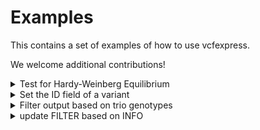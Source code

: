 # Examples

This contains a set of examples of how to use vcfexpress.

We welcome additional contributions!

<details>
<summary>Test for Hardy-Weinberg Equilibrium</summary>

Here we filter out variants that are out of HWE (have a low p-value)

```
vcfexpress filter -p examples/hwe.lua -e "hwe(variant) > 0.05" $vcf -o variants-in-hwe.bcf
```

</details>

<details>
<summary>Set the ID field of a variant</summary>

we can set the ID field of the variant. here we use the following lua code in `examples/set-id-to-chrom-start-ref-alt.lua` to do so:

```lua
function set_id(variant)
    local alt = variant.ALT[1]
    variant.id = string.format("%s-%d-%s-%s", variant.chrom, variant.pos, variant.REF, alt)
    return true
end
```

Then we call as:

```
vcfexpress filter \
    -p examples/set-id-to-chrom-start-ref-alt.lua \
    -e "return set_id(variant)" \
    examples/trio.vcf.gz -o set.vcf.gz
```

and the output looks like:

```
$ zcat set.vcf.gz | grep -v ^## | cut -f 1-5 | head
#CHROM  POS     ID      REF     ALT
1       876499  1-876498-A-G    A       G
1       887560  1-887559-A-C    A       C
1       887801  1-887800-A-G    A       G
1       888639  1-888638-T-C    T       C
1       888659  1-888658-T-C    T       C
1       897325  1-897324-G-C    G       C
1       906272  1-906271-A-C    A       C
1       908823  1-908822-G-A    G       A
1       909238  1-909237-G-C    G       C
```

</details>

<details>
<summary>Filter output based on trio genotypes</summary>

Here, we extract sites where all samples are heterozygotes (with 1 alternate allele).

```
vcfexpress filter \
    -e "local gts = variant.genotypes; return gts[1].alts == 1 and gts[2].alts == 1 and gts[3].alts == 1" \
    examples/trio.vcf.gz \
   | grep -v ^## | cut -f 9- | head
GT:DP:RO:AO     0/1:41:15:26    0/1:42:20:22    0/1:53:25:27
GT:DP:RO:AO     0/1:53:28:25    0/1:65:34:31    0/1:57:24:33
GT:DP:RO:AO     0/1:43:22:19    0/1:50:19:31    0/1:49:23:25
GT:DP:RO:AO     0/1:43:18:25    0/1:45:21:24    0/1:57:50:7
GT:DP:RO:AO     0/1:90:63:27    0/1:97:38:59    0/1:100:77:23
GT:DP:RO:AO     0/1:54:43:11    0/1:63:52:11    0/1:71:57:14
GT:DP:RO:AO     0/1:62:28:33    0/1:63:31:32    0/1:56:31:25
GT:DP:RO:AO     0/1:50:22:28    0/1:40:19:21    0/1:56:28:28
GT:DP:RO:AO     0/1:44:21:23    0/1:55:24:31    0/1:38:13:25
GT:DP:RO:AO     0/1:54:25:29    0/1:64:29:35    0/1:39:19:19
```

</details>

<details>
<summary>update FILTER based on INFO</summary>

Here we update the FILTER field based on the variant QUAL field.

First, we add the filter to the header using code run in the prelude:

```
echo 'header:add_filter({ID="LowQual", Description="Qual less than 1000"})' > examples/add_filter_to_header.lua
```

Then we use that and the expression to update the FILTER where appropriate:

```
vcfexpress filter -p examples/add_filter_to_header.lua -e "if variant.qual < 1000 then variant.FILTER = 'LowQual' end; return true" examples/trio.vcf.gz | grep -v ^## | head | cut -f 1-7
#CHROM  POS     ID      REF     ALT     QUAL    FILTER
1       876499  .       A       G       18274.6 .
1       887560  .       A       C       28966.1 .
1       887801  .       A       G       25116.2 .
1       888639  .       T       C       24827.5 .
1       888659  .       T       C       23801   .
1       897325  .       G       C       23174.8 .
1       906272  .       A       C       5300.31 .
1       908823  .       G       A       875.757 LowQual
1       909238  .       G       C       6998.41 .
```

The output header also contains:

```
##FILTER=<ID=LowQual,Description="Qual less than 1000">
```

</details>
